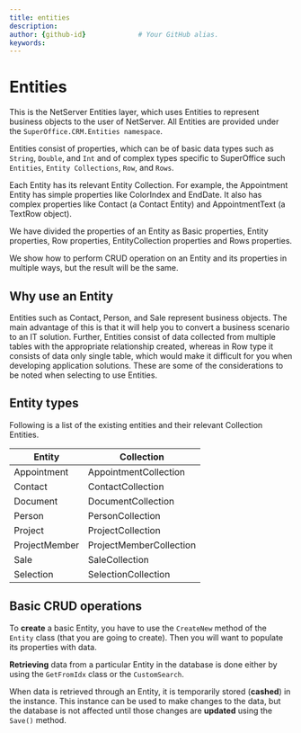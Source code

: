 ```yaml
---
title: entities       
description:                    
author: {github-id}             # Your GitHub alias.
keywords:
---
```


# Entities

This is the NetServer Entities layer, which uses Entities to represent business objects to the user of NetServer. All Entities are provided under the `SuperOffice.CRM.Entities namespace`.

Entities consist of properties, which can be of basic data types such as `String`, `Double`, and `Int` and of complex types specific to SuperOffice such `Entities`, `Entity Collections`, `Row`, and `Rows`.

Each Entity has its relevant Entity Collection. For example, the Appointment Entity has simple properties like ColorIndex and EndDate. It also has complex properties like Contact (a Contact Entity) and AppointmentText (a TextRow object).

We have divided the properties of an Entity as Basic properties, Entity properties, Row properties, EntityCollection properties and Rows properties.

We show how to perform CRUD operation on an Entity and its properties in multiple ways, but the result will be the same.

## Why use an Entity

Entities such as Contact, Person, and Sale represent business objects. The main advantage of this is that it will help you to convert a business scenario to an IT solution. Further, Entities consist of data collected from multiple tables with the appropriate relationship created, whereas in Row type it consists of data only single table, which would make it difficult for you when developing application solutions. These are some of the considerations to be noted when selecting to use Entities.

## Entity types

Following is a list of the existing entities and their relevant Collection Entities.

| Entity | Collection |
|---|---|
| Appointment | AppointmentCollection |
| Contact | ContactCollection |
| Document | DocumentCollection |
| Person | PersonCollection |
| Project | ProjectCollection |
| ProjectMember | ProjectMemberCollection |
| Sale | SaleCollection |
| Selection | SelectionCollection |

## Basic CRUD operations

To **create** a basic Entity, you have to use the `CreateNew` method of the `Entity` class (that you are going to create). Then you will want to populate its properties with data.

**Retrieving** data from a particular Entity in the database is done either by using the `GetFromIdx` class or the `CustomSearch`.

When data is retrieved through an Entity, it is temporarily stored (**cashed**) in the instance. This instance can be used to make changes to the data, but the database is not affected until those changes are **updated** using the `Save()` method.
